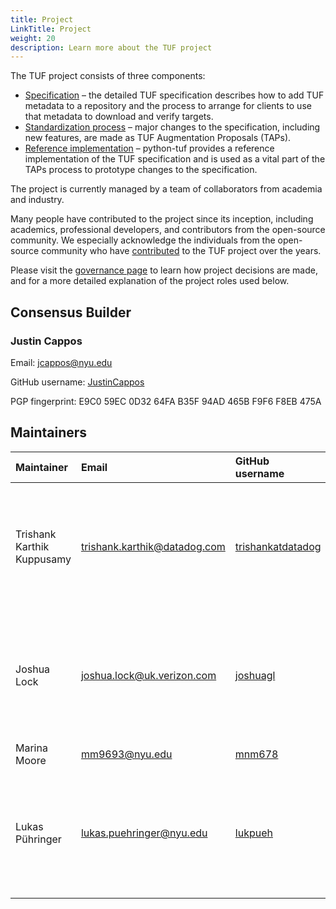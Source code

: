 ```yaml
---
title: Project
LinkTitle: Project
weight: 20
description: Learn more about the TUF project
---
```


The TUF project consists of three components:

- [Specification] – the detailed TUF specification describes how to add TUF
  metadata to a repository and the process to arrange for clients to use that
  metadata to download and verify targets.
- [Standardization process] – major changes to the specification, including new features,
  are made as TUF Augmentation Proposals (TAPs).
- [Reference implementation] – python-tuf provides a reference implementation of
  the TUF specification and is used as a vital part of the TAPs process to prototype
  changes to the specification.

The project is currently managed by a team of collaborators from academia and
industry.

Many people have contributed to the project since its inception, including
academics, professional developers, and contributors from the open-source
community. We especially acknowledge the individuals from the open-source
community who have [contributed] to the TUF project over the years.

Please visit the [governance page] to learn how project decisions are made, and for
a more detailed explanation of the project roles used below.

[contributed]:
  https://github.com/theupdateframework/python-tuf/blob/develop/docs/AUTHORS.txt
[governance page]:
  https://github.com/theupdateframework/specification/blob/master/GOVERNANCE.md
[Specification]: https://theupdateframework.github.io/specification/latest
[Standardization process]:
  https://github.com/theupdateframework/taps/blob/master/tap1.md
[Reference implementation]: https://theupdateframework.readthedocs.io/en/latest/

## Consensus Builder

### Justin Cappos

Email: jcappos@nyu.edu

GitHub username: [JustinCappos](https://github.com/justincappos)

PGP fingerprint: E9C0 59EC 0D32 64FA B35F 94AD 465B F9F6 F8EB 475A

## Maintainers

| Maintainer                 | Email                        | GitHub username                                           | PGP fingerprint                                   |
| :------------------------- | :--------------------------- | :-------------------------------------------------------- | :------------------------------------------------ |
| Trishank Karthik Kuppusamy | trishank.karthik@datadog.com | [trishankatdatadog](https://github.com/trishankatdatadog) | 8C48 08B5 B684 53DE 06A3 08FD 5C09 0ED7 318B 6C1E |
| Joshua Lock                | joshua.lock@uk.verizon.com   | [joshuagl](https://github.com/joshuagl)                   | 08F3 409F CF71 D87E 30FB D3C2 1671 F65C B748 32A4 |
| Marina Moore               | mm9693@nyu.edu               | [mnm678](https://github.com/mnm678)                       | –                                                 |
| Lukas Pühringer            | lukas.puehringer@nyu.edu     | [lukpueh](https://github.com/lukpueh)                     | 8BA6 9B87 D43B E294 F23E 8120 89A2 AD3C 07D9 62E8 |
